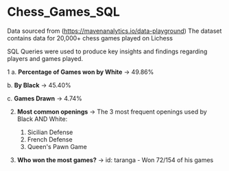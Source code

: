 # Chess_Games_SQL

Data sourced from (https://mavenanalytics.io/data-playground)
The dataset contains data for 20,000+ chess games played on Lichess

SQL Queries were used to produce key insights and findings regarding players and games played. 

1
a. **Percentage of Games won by White**
-> 49.86% 
 
b. **By Black**
-> 45.40%
 
c. **Games Drawn**
-> 4.74%

2. **Most common openings**
-> The 3 most frequent openings used by Black AND White:
     1. Sicilian Defense
     2. French Defense
     3. Queen's Pawn Game

3. **Who won the most games?**
-> id: taranga - Won 72/154 of his games
